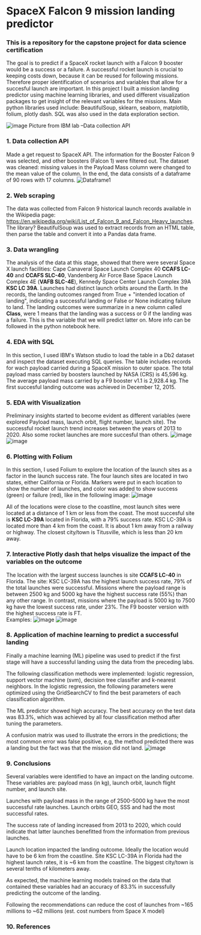 # SpaceX Falcon 9 mission landing predictor 

### This is a repository for the capstone project for data science certification 
The goal is to predict if a SpaceX rocket launch with a Falcon 9 booster would be a success or a failure. A successful rocket launch is crucial to keeping costs down, because it can be reused for following missions. Therefore proper identification of scenarios and variables that allow for a succesful launch are important. In this project I built a mission landing predictor using machine learning libraries, and used different visualization packages to get insight of the relevant variables for the missions. 
Main python libraries used include: BeautifulSoup, sklearn, seaborn, matplotlib, folium, plotly dash. SQL was also used in the data exploration section. 

 ![image](https://user-images.githubusercontent.com/100446091/224451233-b7dcc3c9-9338-4316-b0d0-d59a98e7ce11.png)
Picture from IBM lab –Data collection API

### 1. Data collection API
Made a get request to SpaceX API. 
The information for the Booster Falcon 9 was selected, and other boosters (Falcon 1) were filtered out. 
The dataset was cleaned: missing values in the Payload Mass column were changed to the mean value of the column. 
In the end, the data consists of a dataframe of 90 rows with 17 columns. 
![Dataframe1](https://user-images.githubusercontent.com/100446091/212753055-5d1804bb-3035-4371-b371-2cb1fb36a13b.JPG)


### 2. Web scraping 
The data was collected from Falcon 9 historical launch records available in the Wikipedia page: https://en.wikipedia.org/wiki/List_of_Falcon_9_and_Falcon_Heavy_launches. The library? BeautifulSoup was used to extract records from an HTML table, then parse the table and convert it into a Pandas data frame. 


### 3. Data wrangling 
The analysis of the data at this stage, showed that there were several Space X launch facilities: Cape Canaveral Space Launch Complex 40 **CCAFS LC-40** and **CCAFS SLC-40**, Vandenberg Air Force Base Space Launch Complex 4E (**VAFB SLC-4E**), Kennedy Space Center Launch Complex 39A **KSC LC 39A**.  Launches had distinct launch orbits around the Earth. In the records, the landing outcomes ranged from True + "intended location of landing", indicating a successful landing or False or None indicating failure to land. The landing outcomes were summarize in a new column called **Class**, were 1 means that the landing was a success or 0 if the landing was a failure. This is the variable that we will predict latter on. More info can be followed in the python notebook here.

### 4. EDA with SQL 
In this section, I used IBM's Watson studio to load the table in a Db2 dataset and inspect the dataset executing SQL queries. The table includes records for wach payload carried during a SpaceX mission to outer space. The total payload mass carried by boosters launched by NASA (CRS) is 45,596 kg. The average payload mass carried by a F9 booster v1.1 is 2,928.4 kg. The first succesful landing outcome was achieved in December 12, 2015. 

### 5. EDA with Visualization 
Preliminary insights started to become evident as different variables (were explored Payload mass, launch orbit, flight number, launch site).
The successful rocket launch trend increases between the years  of 2013 to 2020. Also some rocket launches are more succesful than others.
![image](https://user-images.githubusercontent.com/100446091/224441646-11dd70ce-ab02-4208-96a8-508ffe165793.png)
![image](https://user-images.githubusercontent.com/100446091/224441822-6b4954b7-0aa0-4a41-831c-f919a9a7cc5c.png)



### 6. Plotting with Folium 
In this section, I used Folium to explore the location of the launch sites as a factor in the launch success rate. The four launch sites are located in two states, either California or Florida. Markers were put in each location to show the number of launches, and color was added to show success (green) or failure (red), like in the following image:  ![image](https://user-images.githubusercontent.com/100446091/214718652-b27fa197-aa41-46c5-b39f-57c79026c8ae.png)


All of the locations were close to the coastline, most launch sites were located at a distance of 1 km or less from the coast. The most succesful site is **KSC LC-39A** located in Florida, with a 79% success rate. KSC LC-39A is located more than 4 km from the coast. It is about 1 km away from a railway or highway. The closest city/town is Titusville, which is less than 20 km away.  

### 7. Interactive Plotly dash that helps visualize the impact of the variables on the outcome 
The location with the largest success launches is site **CCAFS LC-40** in Florida. 
The site: KSC LC-39A has the highest launch success rate, 79% of the total launches were successful. 
Missions where the payload range is between 2500 kg and 5000 kg have the highest success rate (55%) than any other range. 
In contrast, missions where the payload is 5000 kg to 7500 kg have the lowest success rate, under 23%. 
The F9 booster version with the highest success rate is FT.  
Examples:
![image](https://user-images.githubusercontent.com/100446091/224448823-2921441d-177c-4223-b41d-6a9035ec395c.png)
![image](https://user-images.githubusercontent.com/100446091/224451814-5affb919-8175-4e5b-84dd-6cf89af542db.png)



### 8. Application of machine learning to predict a successful landing  
Finally a machine learning (ML) pipeline was used to predict if the first stage will have a successful landing using the data from the preceding labs. 

The following classification methods were implemented: logistic regression, support vector machine (svm), decision tree classifier and k-nearest neighbors. 
In the logistic regression, the following parameters were optimized using the GridSearchCV to find the best parameters of each classification algorithm. 

The ML predictor showed high accuracy. The best accuracy on the test data was 83.3%, which was achieved by all four classification method after tuning the parameters.

A confusion matrix was used to illustrate the errors in the predictions; the most common error was false positive, e.g, the method predicted there was a landing but the fact was that the mission did not land.
![image](https://user-images.githubusercontent.com/100446091/212206170-da121c0a-8b66-4193-9a8e-4c38e12f23ac.png)

### 9. Conclusions 
Several variables were identified to have an impact on the landing outcome. These variables are: payload mass (in kg), launch orbit, launch flight number, and launch site. ​

Launches with payload mass in the range of  2500-5000 kg have the most successful rate launches. Launch orbits GEO, SSS and  had the most successful rates. ​

The success rate of landing increased from 2013 to 2020, which could indicate that latter launches benefitted from the information from previous launches. ​

Launch location impacted the landing outcome. Ideally the location would have to be 6 km from the coastline. Site KSC LC-39A in Florida had the highest launch rates, it is ~6 km from the coastline. The biggest city/town is several tenths of kilometers away. ​

As expected, the machine learning models trained on the data that contained these variables had an accuracy of 83.3% in successfully predicting the outcome of the landing. ​

Following the recommendations can reduce the cost of launches from ~165 millions to ~62 millions (est. cost numbers from Space X model)

### 10. References 






